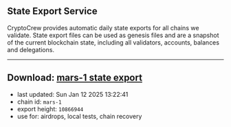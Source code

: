 ## State Export Service
CryptoCrew provides automatic daily state exports for all chains we validate. State export files can be used as genesis files and are a snapshot of the current blockchain state, including all validators, accounts, balances and delegations.

---
**Download: [mars-1 state export](https://dl-eu2.ccvalidators.com/SERVICE/mars/mars-1_export_10866944.json)**
---

- last updated: Sun Jan 12 2025 13:22:41
- chain id: `mars-1`
- export height: `10866944`
- use for: airdrops, local tests, chain recovery
